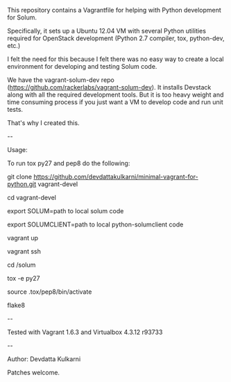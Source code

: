 This repository contains a Vagrantfile for helping with Python development for Solum.

Specifically, it sets up a Ubuntu 12.04 VM with several Python utilities
required for OpenStack development (Python 2.7 compiler, tox, python-dev, etc.)

I felt the need for this because I felt there was no easy way to create a local
environment for developing and testing Solum code.

We have the vagrant-solum-dev repo (https://github.com/rackerlabs/vagrant-solum-dev).
It installs Devstack  along with all the required development tools.
But it is too heavy weight and time consuming process if you just want a VM to develop code and run unit tests.

That's why I created this.

--

Usage:

To run tox py27 and pep8 do the following:

git clone https://github.com/devdattakulkarni/minimal-vagrant-for-python.git vagrant-devel

cd vagrant-devel

export SOLUM=path to local solum code

export SOLUMCLIENT=path to local python-solumclient code

vagrant up

vagrant ssh

cd /solum

tox -e py27

source .tox/pep8/bin/activate

flake8

-- 

Tested with Vagrant 1.6.3 and Virtualbox 4.3.12 r93733

--

Author: Devdatta Kulkarni

Patches welcome.



